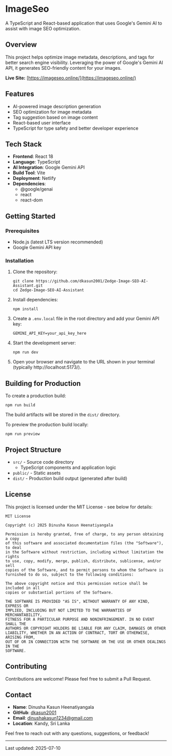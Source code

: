 # ImageSeo

A TypeScript and React-based application that uses Google's Gemini AI to assist with image SEO optimization.

## Overview

This project helps optimize image metadata, descriptions, and tags for better search engine visibility. Leveraging the power of Google's Gemini AI API, it generates SEO-friendly content for your images.

**Live Site:** [https://imageseo.online/](https://imageseo.online/)

## Features

- AI-powered image description generation
- SEO optimization for image metadata
- Tag suggestion based on image content
- React-based user interface
- TypeScript for type safety and better developer experience

## Tech Stack

- **Frontend**: React 18
- **Language**: TypeScript
- **AI Integration**: Google Gemini API
- **Build Tool**: Vite
- **Deployment**: Netlify
- **Dependencies**:
  - @google/genai
  - react
  - react-dom

## Getting Started

### Prerequisites

- Node.js (latest LTS version recommended)
- Google Gemini API key

### Installation

1. Clone the repository:

   ```
   git clone https://github.com/dkasun2001/Zedge-Image-SEO-AI-Assistant.git
   cd Zedge-Image-SEO-AI-Assistant
   ```

2. Install dependencies:

   ```
   npm install
   ```

3. Create a `.env.local` file in the root directory and add your Gemini API key:

   ```
   GEMINI_API_KEY=your_api_key_here
   ```

4. Start the development server:

   ```
   npm run dev
   ```

5. Open your browser and navigate to the URL shown in your terminal (typically http://localhost:5173/).

## Building for Production

To create a production build:

```
npm run build
```

The build artifacts will be stored in the `dist/` directory.

To preview the production build locally:

```
npm run preview
```

## Project Structure

- `src/` - Source code directory
  - TypeScript components and application logic
- `public/` - Static assets
- `dist/` - Production build output (generated after build)

## License

This project is licensed under the MIT License - see below for details:

```
MIT License

Copyright (c) 2025 Dinusha Kasun Heenatiyangala

Permission is hereby granted, free of charge, to any person obtaining a copy
of this software and associated documentation files (the "Software"), to deal
in the Software without restriction, including without limitation the rights
to use, copy, modify, merge, publish, distribute, sublicense, and/or sell
copies of the Software, and to permit persons to whom the Software is
furnished to do so, subject to the following conditions:

The above copyright notice and this permission notice shall be included in all
copies or substantial portions of the Software.

THE SOFTWARE IS PROVIDED "AS IS", WITHOUT WARRANTY OF ANY KIND, EXPRESS OR
IMPLIED, INCLUDING BUT NOT LIMITED TO THE WARRANTIES OF MERCHANTABILITY,
FITNESS FOR A PARTICULAR PURPOSE AND NONINFRINGEMENT. IN NO EVENT SHALL THE
AUTHORS OR COPYRIGHT HOLDERS BE LIABLE FOR ANY CLAIM, DAMAGES OR OTHER
LIABILITY, WHETHER IN AN ACTION OF CONTRACT, TORT OR OTHERWISE, ARISING FROM,
OUT OF OR IN CONNECTION WITH THE SOFTWARE OR THE USE OR OTHER DEALINGS IN THE
SOFTWARE.
```

## Contributing

Contributions are welcome! Please feel free to submit a Pull Request.

## Contact

- **Name**: Dinusha Kasun Heenatiyangala
- **GitHub**: [dkasun2001](https://github.com/dkasun2001)
- **Email**: dinushakasun1234@gmail.com
- **Location**: Kandy, Sri Lanka

Feel free to reach out with any questions, suggestions, or feedback!

---

Last updated: 2025-07-10
